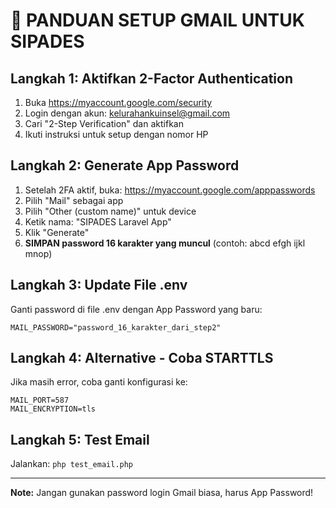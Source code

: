 # 📧 PANDUAN SETUP GMAIL UNTUK SIPADES

## Langkah 1: Aktifkan 2-Factor Authentication
1. Buka https://myaccount.google.com/security
2. Login dengan akun: kelurahankuinsel@gmail.com
3. Cari "2-Step Verification" dan aktifkan
4. Ikuti instruksi untuk setup dengan nomor HP

## Langkah 2: Generate App Password
1. Setelah 2FA aktif, buka: https://myaccount.google.com/apppasswords
2. Pilih "Mail" sebagai app
3. Pilih "Other (custom name)" untuk device
4. Ketik nama: "SIPADES Laravel App"
5. Klik "Generate"
6. **SIMPAN password 16 karakter yang muncul** (contoh: abcd efgh ijkl mnop)

## Langkah 3: Update File .env
Ganti password di file .env dengan App Password yang baru:

```
MAIL_PASSWORD="password_16_karakter_dari_step2"
```

## Langkah 4: Alternative - Coba STARTTLS
Jika masih error, coba ganti konfigurasi ke:

```
MAIL_PORT=587
MAIL_ENCRYPTION=tls
```

## Langkah 5: Test Email
Jalankan: `php test_email.php`

---
**Note:** Jangan gunakan password login Gmail biasa, harus App Password!
